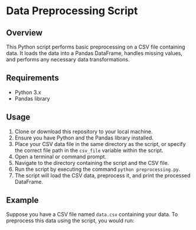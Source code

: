# Data Preprocessing Script

## Overview
This Python script performs basic preprocessing on a CSV file containing data. It loads the data into a Pandas DataFrame, handles missing values, and performs any necessary data transformations.

## Requirements
- Python 3.x
- Pandas library

## Usage
1. Clone or download this repository to your local machine.
2. Ensure you have Python and the Pandas library installed.
3. Place your CSV data file in the same directory as the script, or specify the correct file path in the `csv_file` variable within the script.
4. Open a terminal or command prompt.
5. Navigate to the directory containing the script and the CSV file.
6. Run the script by executing the command `python preprocessing.py`.
7. The script will load the CSV data, preprocess it, and print the processed DataFrame.

## Example
Suppose you have a CSV file named `data.csv` containing your data. To preprocess this data using the script, you would run:

